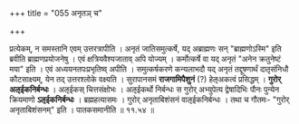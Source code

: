 +++
title = "055 अनृतञ् च"

+++

प्रत्येकम्, न समस्तानि एवम् उत्तरत्रापीति । अनृतं जातिसमुत्कर्षे, यद् अब्राह्मणः सन् "ब्राह्मणोऽस्मि" इति ब्रवीति ब्राह्मणप्रयोजनेषु । एवं क्षत्रियवैश्यजाताव् अपि योज्यम् । कर्मोत्कर्षे वा यद् अनृतं "अनेन क्रतुनेष्टं मया" इति । एवं अध्ययनतपःप्रभृतिष्व् अपीति । समुत्कर्षकरणे कन्यलाभदौ यद् अनृतं तद्दूषणार्थं दातृसंनिधौ कौटसाक्ष्यम्, येन तद् उत्तरश्लोके वक्ष्यति । सुरापानसमं **राजगामिपैशुनं** (?) हेऌअकत्वं प्रसिद्धम् । **गुरोर् अऌईकनिर्बन्धः** । अऌईकस् चित्तसंक्षोभः । अऌईकर्थो निर्बन्धः स गुरोर् अभ्युपेत्य द्वेषादिभिः पौनः पुन्येन क्रियमाणो **ऽऌईकनिर्बन्धः** । ब्रह्महत्यासमः । गुरोर् अनृताबिशंसनं वाऌईकनिर्बन्धः । तथा च गौतमः- "गुरोर् अनृताबिशंसनम्" इति । पातकसमानीति ॥ ११.५४ ॥